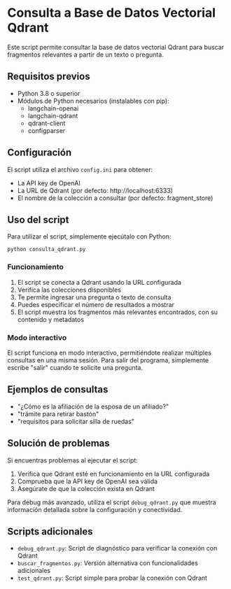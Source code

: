# Consulta a Base de Datos Vectorial Qdrant

Este script permite consultar la base de datos vectorial Qdrant para buscar fragmentos relevantes a partir de un texto o pregunta.

## Requisitos previos

- Python 3.8 o superior
- Módulos de Python necesarios (instalables con pip):
  - langchain-openai
  - langchain-qdrant
  - qdrant-client
  - configparser

## Configuración

El script utiliza el archivo `config.ini` para obtener:
- La API key de OpenAI
- La URL de Qdrant (por defecto: http://localhost:6333)
- El nombre de la colección a consultar (por defecto: fragment_store)

## Uso del script

Para utilizar el script, simplemente ejecútalo con Python:

```
python consulta_qdrant.py
```

### Funcionamiento

1. El script se conecta a Qdrant usando la URL configurada
2. Verifica las colecciones disponibles
3. Te permite ingresar una pregunta o texto de consulta
4. Puedes especificar el número de resultados a mostrar
5. El script muestra los fragmentos más relevantes encontrados, con su contenido y metadatos

### Modo interactivo

El script funciona en modo interactivo, permitiéndote realizar múltiples consultas en una misma sesión.
Para salir del programa, simplemente escribe "salir" cuando te solicite una pregunta.

## Ejemplos de consultas

- "¿Cómo es la afiliación de la esposa de un afiliado?"
- "trámite para retirar bastón"
- "requisitos para solicitar silla de ruedas"

## Solución de problemas

Si encuentras problemas al ejecutar el script:

1. Verifica que Qdrant esté en funcionamiento en la URL configurada
2. Comprueba que la API key de OpenAI sea válida
3. Asegúrate de que la colección exista en Qdrant

Para debug más avanzado, utiliza el script `debug_qdrant.py` que muestra información detallada sobre la configuración y conectividad.

## Scripts adicionales

- `debug_qdrant.py`: Script de diagnóstico para verificar la conexión con Qdrant
- `buscar_fragmentos.py`: Versión alternativa con funcionalidades adicionales
- `test_qdrant.py`: Script simple para probar la conexión con Qdrant 